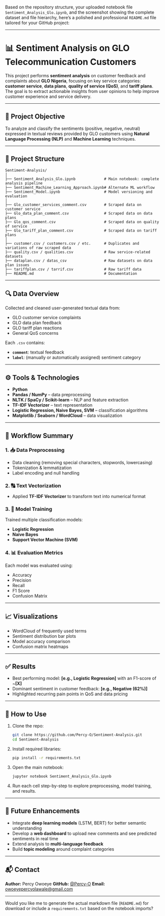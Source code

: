 Based on the repository structure, your uploaded notebook file `Sentiment_Analysis_Glo.ipynb`, and the screenshot showing the complete dataset and file hierarchy, here’s a polished and professional `README.md` file tailored for your GitHub project:

---

# 📊 Sentiment Analysis on GLO Telecommunication Customers

This project performs **sentiment analysis** on customer feedback and complaints about **GLO Nigeria**, focusing on key service categories: **customer service**, **data plans**, **quality of service (QoS)**, and **tariff plans**. The goal is to extract actionable insights from user opinions to help improve customer experience and service delivery.

---

## 🧠 Project Objective

To analyze and classify the sentiments (positive, negative, neutral) expressed in textual reviews provided by GLO customers using **Natural Language Processing (NLP)** and **Machine Learning** techniques.

---

## 📁 Project Structure

```
Sentiment-Analysis/
│
├── Sentiment_Analysis_Glo.ipynb             # Main notebook: complete analysis pipeline
├── Sentiment_Machine_Learning_Approach.ipynb# Alternate ML workflow
├── Sentiment_Model.ipynb                    # Model versioning and evaluation
│
├── Glo_customer_services_comment.csv        # Scraped data on customer service
├── Glo_data_plan_comment.csv                # Scraped data on data plans
├── Glo_qos_comment.csv                      # Scraped data on quality of service
├── Glo_tariff_plan_comment.csv              # Scraped data on tariff plans
│
├── customer.csv / customers.csv / etc.      # Duplicates and variations of raw scraped data
├── quality.csv / qualities.csv              # Raw service-related datasets
├── dataplan.csv / datas_csv                 # Raw datasets on data plan issues
├── tariffplan.csv / tarrif.csv              # Raw tariff data
├── README.md                                # Documentation
```

---

## 🔍 Data Overview

Collected and cleaned user-generated textual data from:

* GLO customer service complaints
* GLO data plan feedback
* GLO tariff plan reactions
* General QoS concerns

Each `.csv` contains:

* **`comment`**: textual feedback
* **`label`**: (manually or automatically assigned) sentiment category

---

## ⚙️ Tools & Technologies

* **Python**
* **Pandas / NumPy** – data preprocessing
* **NLTK / SpaCy / Scikit-learn** – NLP and feature extraction
* **TF-IDF Vectorizer** – text representation
* **Logistic Regression, Naive Bayes, SVM** – classification algorithms
* **Matplotlib / Seaborn / WordCloud** – data visualization

---

## 🧪 Workflow Summary

### 1. 📥 Data Preprocessing

* Data cleaning (removing special characters, stopwords, lowercasing)
* Tokenization & lemmatization
* Label encoding and null handling

### 2. 🔠 Text Vectorization

* Applied **TF-IDF Vectorizer** to transform text into numerical format

### 3. 🧠 Model Training

Trained multiple classification models:

* **Logistic Regression**
* **Naive Bayes**
* **Support Vector Machine (SVM)**

### 4. 📊 Evaluation Metrics

Each model was evaluated using:

* Accuracy
* Precision
* Recall
* F1 Score
* Confusion Matrix

---

## 📈 Visualizations

* WordCloud of frequently used terms
* Sentiment distribution bar plots
* Model accuracy comparison
* Confusion matrix heatmaps

---

## ✅ Results

* Best performing model: **\[e.g., Logistic Regression]** with an F1-score of \~**\[X]**
* Dominant sentiment in customer feedback: **\[e.g., Negative (62%)]**
* Highlighted recurring pain points in QoS and data pricing

---

## 🚀 How to Use

1. Clone the repo:

   ```bash
   git clone https://github.com/Percy-O/Sentiment-Analysis.git
   cd Sentiment-Analysis
   ```

2. Install required libraries:

   ```bash
   pip install -r requirements.txt
   ```

3. Open the main notebook:

   ```bash
   jupyter notebook Sentiment_Analysis_Glo.ipynb
   ```

4. Run each cell step-by-step to explore preprocessing, model training, and results.

---

## 🧠 Future Enhancements

* Integrate **deep learning models** (LSTM, BERT) for better semantic understanding
* Develop a **web dashboard** to upload new comments and see predicted sentiments in real time
* Extend analysis to **multi-language feedback**
* Build **topic modeling** around complaint categories

---

## 📬 Contact

**Author:** Percy Owoeye
**GitHub:** [@Percy-O](https://github.com/Percy-O)
**Email:** [owoeyepercyolawale@gmail.com](mailto:owoeyepercyolawale@gmail.com)

---

Would you like me to generate the actual markdown file (`README.md`) for download or include a `requirements.txt` based on the notebook imports?
